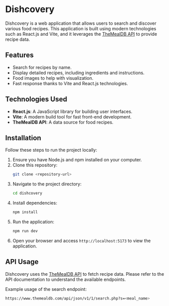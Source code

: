 # Dishcovery

Dishcovery is a web application that allows users to search and discover various food recipes. This application is built using modern technologies such as React.js and Vite, and it leverages the [TheMealDB API](https://www.themealdb.com/api.php) to provide recipe data.

## Features

- Search for recipes by name.
- Display detailed recipes, including ingredients and instructions.
- Food images to help with visualization.
- Fast response thanks to Vite and React.js technologies.

## Technologies Used

- **React.js**: A JavaScript library for building user interfaces.
- **Vite**: A modern build tool for fast front-end development.
- **TheMealDB API**: A data source for food recipes.

## Installation

Follow these steps to run the project locally:

1. Ensure you have Node.js and npm installed on your computer.
2. Clone this repository:
   ```bash
   git clone <repository-url>
   ```
3. Navigate to the project directory:
   ```bash
   cd dishcovery
   ```
4. Install dependencies:
   ```bash
   npm install
   ```
5. Run the application:
   ```bash
   npm run dev
   ```
6. Open your browser and access `http://localhost:5173` to view the application.

## API Usage

Dishcovery uses the [TheMealDB API](https://www.themealdb.com/api.php) to fetch recipe data. Please refer to the API documentation to understand the available endpoints.

Example usage of the search endpoint:
```bash
https://www.themealdb.com/api/json/v1/1/search.php?s=<meal_name>
```

